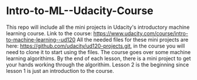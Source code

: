 # Intro-to-ML--Udacity-Course
This repo will include all the mini projects in Udacity's introductory machine learning course.
Link to the course: https://www.udacity.com/course/intro-to-machine-learning--ud120
All the needed files for these mini projects are here: https://github.com/udacity/ud120-projects.git, in the course you will need to clone it to start using the files.
The course goes over some machine learning algorithims. By the end of each lesson, there is a mini project to get your hands working through the algorithim.
Lesson 2 is the beginning since lesson 1 is just an introduction to the course.
